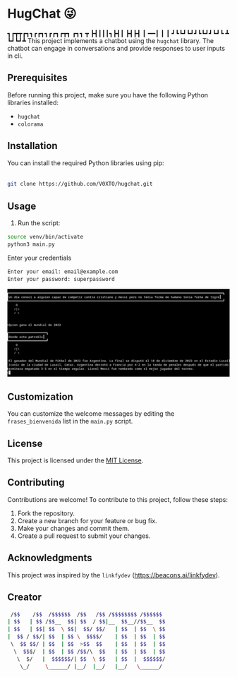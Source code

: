 # HugChat 😜
┓┏┳┳┏┓┓┏┏┓┓┏┏┓┏┳┓  ┏┓┓ ┳
┣┫┃┃┃┓┣┫┃ ┣┫┣┫ ┃ ━━┃ ┃ ┃
┛┗┗┛┗┛┛┗┗┛┛┗┛┗ ┻   ┗┛┗┛┻
This project implements a chatbot using the `hugchat` library. The chatbot can engage in conversations and provide responses to user inputs in cli.

## Prerequisites

Before running this project, make sure you have the following Python libraries installed:

- `hugchat`
- `colorama`


## Installation

You can install the required Python libraries using pip:

```bash

git clone https://github.com/V0XTO/hugchat.git
```
## Usage


1. Run the script:

```bash
source venv/bin/activate
python3 main.py
```

Enter your credentials
```bash
Enter your email: email@example.com
Enter your password: superpassword
```
![Local Image](https://github.com/V0XTO/hugchat/blob/main/usage.png)



## Customization

You can customize the welcome messages by editing the `frases_bienvenida` list in the `main.py` script.

## License

This project is licensed under the [MIT License](LICENSE).


## Contributing

Contributions are welcome! To contribute to this project, follow these steps:

1. Fork the repository.
2. Create a new branch for your feature or bug fix.
3. Make your changes and commit them.
4. Create a pull request to submit your changes.

## Acknowledgments

This project was inspired by the `linkfydev` (https://beacons.ai/linkfydev).

## Creator

```bash
 /$$    /$$  /$$$$$$  /$$   /$$ /$$$$$$$$ /$$$$$$ 
| $$   | $$ /$$__  $$| $$  / $$|__  $$__//$$__  $$
| $$   | $$| $$  \ $$|  $$/ $$/   | $$  | $$  \ $$
|  $$ / $$/| $$  | $$ \  $$$$/    | $$  | $$  | $$
 \  $$ $$/ | $$  | $$  >$$  $$    | $$  | $$  | $$
  \  $$$/  | $$  | $$ /$$/\  $$   | $$  | $$  | $$
   \  $/   |  $$$$$$/| $$  \ $$   | $$  |  $$$$$$/
    \_/     \______/ |__/  |__/   |__/   \______/ 

```                                          


